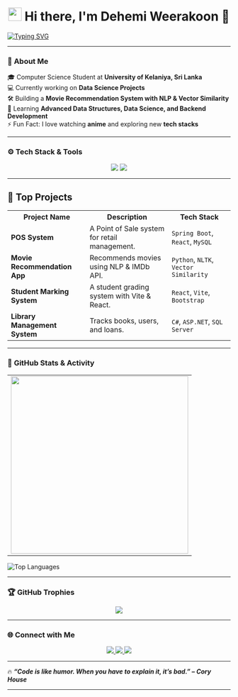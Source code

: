 <!-- Animated Header -->
<h1 align="center">
  <img src="https://media.giphy.com/media/hvRJCLFzcasrR4ia7z/giphy.gif" width="30"/> 
  Hi there, I'm Dehemi Weerakoon 👋  
</h1>

<!-- Typing Effect -->
[![Typing SVG](https://readme-typing-svg.herokuapp.com?font=Fira+Code&size=22&duration=4000&pause=500&color=36BCF7&center=true&vCenter=true&width=800&lines=Software+Engineer+%7C+Java+Developer;Machine+Learning+Enthusiast;Backend+Developer+%7C+Spring+Boot;Lifelong+Learner+%7C+Open+Source+Contributor)](https://git.io/typing-svg)

---

### 🌟 **About Me**
🎓 Computer Science Student at **University of Kelaniya, Sri Lanka**  
💻 Currently working on **Data Science Projects**  
🛠️ Building a **Movie Recommendation System with NLP & Vector Similarity**  
🌱 Learning **Advanced Data Structures, Data Science, and Backend Development**  
⚡ Fun Fact: I love watching **anime** and exploring new **tech stacks**  

---

### ⚙️ **Tech Stack & Tools**
<p align="center">
  <img src="https://skillicons.dev/icons?i=java,spring,react,python,mysql,django,mysql,docker,git,postman,kubernetes,go" />
  
   <img src="https://skillicons.dev/icons?i=mongo,typescript,dotnet" />
</p>  

---

## 🚀 Top Projects  

<table>
  <tr>
    <th>Project Name</th>
    <th>Description</th>
    <th>Tech Stack</th>
  </tr>
  <tr>
    <td><b>POS System</b></td>
    <td>A Point of Sale system for retail management.</td>
    <td><code>Spring Boot</code>, <code>React</code>, <code>MySQL</code></td>
  </tr>
  <tr>
    <td><b>Movie Recommendation App</b></td>
    <td>Recommends movies using NLP & IMDb API.</td>
    <td><code>Python</code>, <code>NLTK</code>, <code>Vector Similarity</code></td>
  </tr>
  <tr>
    <td><b>Student Marking System</b></td>
    <td>A student grading system with Vite & React.</td>
    <td><code>React</code>, <code>Vite</code>, <code>Bootstrap</code></td>
  </tr>
  <tr>
    <td><b>Library Management System</b></td>
    <td>Tracks books, users, and loans.</td>
    <td><code>C#</code>, <code>ASP.NET</code>, <code>SQL Server</code></td>
  </tr>
</table>


---


### 🚀 **GitHub Stats & Activity**  

<table>
  <tr>
    <td>
      <img src="https://github-readme-stats.vercel.app/api?username=dehemiweerakoon&show_icons=true&theme=radical" width="400"/>
    </td>
  </tr>
</table>

![Top Languages](https://github-readme-stats.vercel.app/api/top-langs/?username=dehemiweerakoon&layout=compact&theme=radical)

---

### 🏆 **GitHub Trophies**
<p align="center">
  <img src="https://github-profile-trophy.vercel.app/?username=dehemiweerakoon&theme=radical&no-frame=false&margin-w=10" />
</p>


---
### 🌐 **Connect with Me**
<p align="center">
  <a href="https://www.linkedin.com/in/dehemi-w-80a191246/">
    <img src="https://img.shields.io/badge/LinkedIn-blue?style=for-the-badge&logo=linkedin"/>
  </a>
  <a href="https://github.com/dehemiweerakoon">
    <img src="https://img.shields.io/badge/GitHub-black?style=for-the-badge&logo=github"/>
  </a>
  <a href="mailto:dehemiweerakoon@gmail.com">
    <img src="https://img.shields.io/badge/Email-red?style=for-the-badge&logo=gmail"/>
  </a>
</p>

---

🔥 **_“Code is like humor. When you have to explain it, it’s bad.” – Cory House_**  

---
